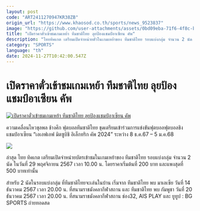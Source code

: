 ```yaml
---
layout: post
code: "ART2411270947KR38ZB"
origin_url: "https://www.khaosod.co.th/sports/news_9523837"
image: "https://github.com/user-attachments/assets/0bd09eba-71f6-4f8c-be51-5dbdde05e606"
title: "เปิดราคาตั๋วเข้าชมเกมเหย้า ทีมชาติไทย ลุยป้องแชมป์อาเซียน คัพ"
description: "ไทยทิคเกต เตรียมเปิดจำหน่ายตั๋วในเกมเหย้าของ ทีมชาติไทย รอบแบ่งกลุ่ม จำนวน 2 นัด ในวันที่ 29 พฤศจิกายน 2567 เวลา 10.00 น. ซึ่งราคาถือว่าจับต้องได้"
category: "SPORTS"
language: "th"
date: 2024-11-27T10:42:00.547Z
---
```


# เปิดราคาตั๋วเข้าชมเกมเหย้า ทีมชาติไทย ลุยป้องแชมป์อาเซียน คัพ

[![เปิดราคาตั๋วเข้าชมเกมเหย้า ทีมชาติไทย ลุยป้องแชมป์อาเซียน คัพ](https://www.khaosod.co.th/wpapp/uploads/2024/11/hjyti.jpg "เปิดราคาตั๋วเข้าชมเกมเหย้า ทีมชาติไทย ลุยป้องแชมป์อาเซียน คัพ")](https://www.khaosod.co.th/wpapp/uploads/2024/11/hjyti.jpg)

ความเคลื่อนไหวขุลพล ช้างศึก ฟุตบอลทีมชาติไทย ชุดเตรียมเข้าร่วมการแข่งขันฟุตบอลฟุตบอลชิงแชมป์อาเซียน “เอเอฟเอฟ มิตซูบิชิ อิเล็กทริก คัพ 2024” ระหว่าง 8 ธ.ค.67 – 5 ม.ค.68

![](https://www.khaosod.co.th/wpapp/uploads/2024/11/36861-673ecebab20d3-s.png)

ล่าสุด ไทย ทิคเกต เตรียมเปิดจำหน่ายบัตรเข้าชมในเกมเหย้าของ ทีมชาติไทย รอบแบ่งกลุ่ม จำนวน 2 นัด ในวันที่ 29 พฤศจิกายน 2567 เวลา 10.00 น. โดยราคาเริ่มต้นที่ 200 บาท และแพงสุดที่ 500 บาทเท่านั้น

สำหรับ 2 นัดในรอบแบ่งกลุ่ม ที่ทีมชาติไทยจะเล่นในบ้าน เริ่มจาก ทีมชาติไทย พบ มาเลเซีย วันที่ 14 ธันวาคม 2567 เวลา 20.00 น. ที่สนามราชมังคลากีฬาสถาน และ ทีมชาติไทย พบ กัมพูชา วันที่ 20 ธันวาคม 2567 เวลา 20.00 น. ที่สนามราชมังคลากีฬาสถาน ช่อง32, AIS PLAY และ ยูทูป : BG SPORTS ถ่ายทอดสด